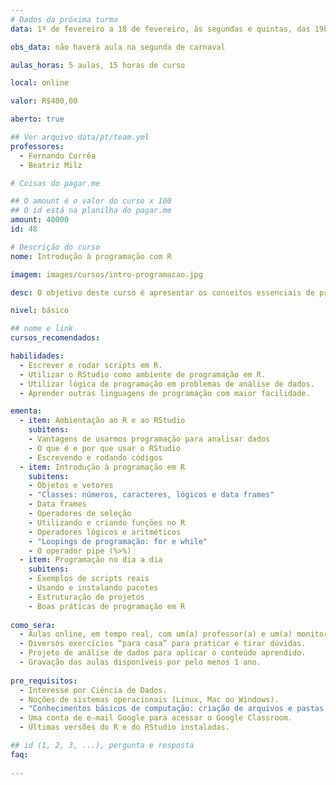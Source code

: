 ```yaml
---
# Dados da próxima turma
data: 1º de fevereiro a 18 de fevereiro, às segundas e quintas, das 19h00 às 22h00

obs_data: não haverá aula na segunda de carnaval

aulas_horas: 5 aulas, 15 horas de curso

local: online

valor: R$400,00

aberto: true

## Ver arquivo data/pt/team.yml
professores:
  - Fernando Corrêa
  - Beatriz Milz

# Coisas do pagar.me

## O amount é o valor do curso x 100
## O id está na planilha do pagar.me
amount: 40000
id: 48

# Descrição do curso
nome: Introdução à programação com R

imagem: images/cursos/intro-programacao.jpg

desc: O objetivo deste curso é apresentar os conceitos essenciais de programação, utilizando o R como base. Vamos te guiar pelos fundamentos da linguagem, solidificando seus conhecimentos prévios ou te introduzindo ao mundo da programação voltada à análise de dados. Para motivar ainda mais, vamos mostrar como a programação pode te ajudar em muitas tarefas cotidianas de análise de dados.

nivel: básico

## nome e link
cursos_recomendados:

habilidades:
  - Escrever e rodar scripts em R.
  - Utilizar o RStudio como ambiente de programação em R.
  - Utilizar lógica de programação em problemas de análise de dados.
  - Aprender outras linguagens de programação com maior facilidade.

ementa: 
  - item: Ambientação ao R e ao RStudio
    subitens: 
    - Vantagens de usarmos programação para analisar dados
    - O que é e por que usar o RStudio
    - Escrevendo e rodando códigos
  - item: Introdução à programação em R
    subitens: 
    - Objetos e vetores
    - "Classes: números, caracteres, lógicos e data frames"
    - Data frames
    - Operadores de seleção
    - Utilizando e criando funções no R
    - Operadores lógicos e aritméticos
    - "Loopings de programação: for e while"
    - O operador pipe (%>%)
  - item: Programação no dia a dia
    subitens:
    - Exemplos de scripts reais
    - Usando e instalando pacotes
    - Estruturação de projetos
    - Boas práticas de programação em R
    
como_sera: 
  - Aulas online, em tempo real, com um(a) professor(a) e um(a) monitor(a).
  - Diversos exercícios “para casa” para praticar e tirar dúvidas.
  - Projeto de análise de dados para aplicar o conteúdo aprendido.
  - Gravação das aulas disponíveis por pelo menos 1 ano.
  
pre_requisitos: 
  - Interesse por Ciência de Dados.
  - Noções de sistemas operacionais (Linux, Mac ou Windows).
  - "Conhecimentos básicos de computação: criação de arquivos e pastas, instalação de programas, navegação na internet."
  - Uma conta de e-mail Google para acessar o Google Classroom.
  - Últimas versões do R e do RStudio instaladas.

## id (1, 2, 3, ...), pergunta e resposta
faq:
  
---
```



